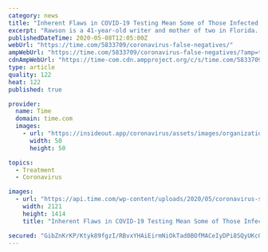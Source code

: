 ```yaml
---
category: news
title: "Inherent Flaws in COVID-19 Testing Mean Some of Those Infected Don't Get the Treatment They Need"
excerpt: "Rawson is a 41-year-old writer and mother of two in Florida. (You may recognize her name from her 2019 memoir, about growing up as the daughter of a serial killer.) Her fever lasted for 11 days, during which time her children also developed above-normal temperatures."
publishedDateTime: 2020-05-08T12:05:00Z
webUrl: "https://time.com/5833709/coronavirus-false-negatives/"
ampWebUrl: "https://time.com/5833709/coronavirus-false-negatives/?amp=true"
cdnAmpWebUrl: "https://time-com.cdn.ampproject.org/c/s/time.com/5833709/coronavirus-false-negatives/?amp=true"
type: article
quality: 122
heat: 122
published: true

provider:
  name: Time
  domain: time.com
  images:
    - url: "https://insideout.app/coronavirus/assets/images/organizations/time.com-50x50.jpg"
      width: 50
      height: 50

topics:
  - Treatment
  - Coronavirus

images:
  - url: "https://api.time.com/wp-content/uploads/2020/05/coronavirus-symptoms-false-negative.jpg"
    width: 2121
    height: 1414
    title: "Inherent Flaws in COVID-19 Testing Mean Some of Those Infected Don't Get the Treatment They Need"

secured: "GibZnKrKP/Ktyk89fgzI/RBvxYHAiEirmNiOkTad0BOfMACeIyDPi8SQyUKcQccBkK5+A8a6uj1E4Rg+3LAFNfLcLwudxqIBUw5vVNTH4NWs/bML+Blmc88GpFcomT4bCnzuGYjWpzhbZdljCWYt3TzpoaBpK74hcPPitqCXR9DGYQf2gbyR6i7Vs5TLe/Nw/kvRT5Nh4z/FYzHcCgu5BDVqljIu6PArgG51ZUx+ub50+zJWPsl7mlcizpDIOI2ksgJjbreUne08cyrbOJuT6yznpRMKQb9KNvWXLn3A+4MR/5IrZhrb5PWKrM2wgTIWb5v24XUkxtg3NvDCPSu0eNH0P63bjXasD3xAZfFfFg/3NIFrq31pfdy4xD+CspNjQSfnCNuKXPpxosxCLeyXSVaiKayUTEY3iSiwKLngAvLN+0sKwjKoo4DVkTnly+Lo0yQ8Gp1v/Ykk+4feND8/f1paxgwC1tfScZnrRMYWAu8=;O5xSl/QL/ZJxLjyP/87zjg=="
---
```


